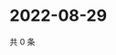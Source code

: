 # 2022-08-29

共 0 条

<!-- BEGIN WEIBO -->
<!-- 最后更新时间 Mon Aug 29 2022 20:33:05 GMT+0800 (China Standard Time) -->

<!-- END WEIBO -->

